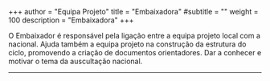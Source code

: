 +++
author = "Equipa Projeto"
title = "Embaixadora"
#subtitle = "<!--Conhece a Cesário!-->"
weight = 100
description = "Embaixadora"
+++

O Embaixador é responsável pela ligação entre a equipa projeto local com a nacional. Ajuda também a equipa projeto na construção da estrutura do ciclo, promovendo a criação de documentos orientadores. Dar a conhecer e motivar o tema da auscultação nacional. 

---

<!--more-->

<!--{{< figure src="/img/equipa-projeto/cesário.jpg" height="300px" width="300px" class="wrap-left">}}
​  
Oii oii malta!! 
Chamo-me **Catarina** mais conhecida pelo meu apelido, **Cesário** e sou a vossa embaixadora durante este ciclo ehehe!! Entrei nos escuteiros em 2014 no Agrupamento 253 Seixal porém, percebi que apesar de todos os ensinamentos que aprendera, a vida marítima não era para mim encontrando-me atualmente no 414 Amora, Região de Setúbal.
Hmm, se tivesse que escolher uma só personagem do Panda do Kung Fu seria o _Po_. A humildade e a fragilidade são características que temos em comum. Nem sempre a fragilidade deve ter uma conotação negativa! O reconhecer das nossas capacidades e limitações são meio caminho andado para sabermos lidar da melhor forma com os escolhos que nos surgem no caminho. Por vezes, necessitamos somente de refletir, usarmos a nossa inteligência emocional e força de vontade. Para além de serem um potenciador motivacional são fatores que podem determinar positivamente aquelas que são as nossas conquistas futuras!!
O que espero deste Cenáculo?? Acima de tudo, que ele seja mágico!! 
Espero que sintam o quanto que este projeto é único e o quão ele pode fazer maravilhas em cada um de nós. Basta somente agir e acreditar! 
Sei que esta EP tem em si as capacidades necessárias para tornar este projeto ainda mais mágico do que ele é.-->

​